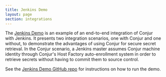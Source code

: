 ```yaml
---
title: Jenkins Demo
layout: page
section: integrations
---
```


The [Jenkins Demo](https://github.com/conjur/jenkins-e2e-example) is an example
of an end-to-end integration of Conjur with Jenkins. It presents two integration
scenarios, one with Conjur and one without, to demonstrate the advantages of
using Conjur for secure secret retrieval. In the Conjur scenario, a Jenkins 
master assumes Conjur machine identity through Conjur's Host Factory 
auto-enrollment system in order to retrieve secrets without having to commit
them to source control.

See the [Jenkins Demo GitHub repo](https://github.com/conjur/jenkins-e2e-example) for instructions on how to run the demo.
